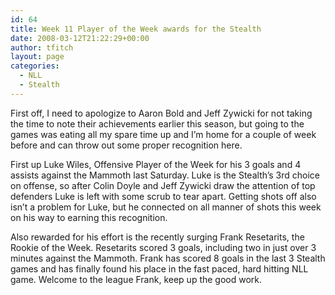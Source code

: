 ```yaml
---
id: 64
title: Week 11 Player of the Week awards for the Stealth
date: 2008-03-12T21:22:29+00:00
author: tfitch
layout: page
categories:
  - NLL
  - Stealth
---
```

First off, I need to apologize to Aaron Bold and Jeff Zywicki for not taking the time to note their achievements earlier this season, but going to the games was eating all my spare time up and I&#8217;m home for a couple of week before and can throw out some proper recognition here.

First up Luke Wiles, Offensive Player of the Week for his 3 goals and 4 assists against the Mammoth last Saturday. Luke is the Stealth&#8217;s 3rd choice on offense, so after Colin Doyle and Jeff Zywicki draw the attention of top defenders Luke is left with some scrub to tear apart. Getting shots off also isn&#8217;t a problem for Luke, but he connected on all manner of shots this week on his way to earning this recognition.

Also rewarded for his effort is the recently surging Frank Resetarits, the Rookie of the Week. Resetarits scored 3 goals, including two in just over 3 minutes against the Mammoth. Frank has scored 8 goals in the last 3 Stealth games and has finally found his place in the fast paced, hard hitting NLL game. Welcome to the league Frank, keep up the good work.
